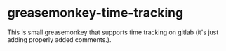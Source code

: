 # greasemonkey-time-tracking
This is small greasemonkey that supports time tracking on gitlab (it's just adding properly added comments.).
